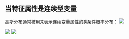 ## 当特征属性是连续型变量
高斯分布通常被用来表示连续变量属性的类条件概率分布：
![](https://cdn.jsdelivr.net/gh/lyhcc/Picture_Repository/img/20191019191003.png)

![](https://cdn.jsdelivr.net/gh/lyhcc/Picture_Repository/img/20191019191343.png)
![](https://cdn.jsdelivr.net/gh/lyhcc/Picture_Repository/img/20191019191505.png)
	




